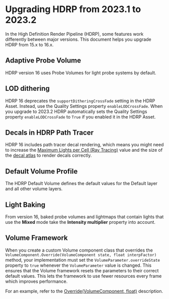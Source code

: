 # Upgrading HDRP from 2023.1 to 2023.2

In the High Definition Render Pipeline (HDRP), some features work differently between major versions. This document helps you upgrade HDRP from 15.x to 16.x.

## Adaptive Probe Volume

HDRP version 16 uses Probe Volumes for light probe systems by default.

## LOD dithering

HDRP 16 deprecates the `supportDitheringCrossFade` setting in the HDRP Asset. Instead, use the Quality Settings property `enableLODCrossFade`.
When you upgrade to 2023.2 HDRP automatically sets the Quality Settings property  `enableLODCrossFade`  to `True` if you enabled it in the HDRP Asset.

## Decals in HDRP Path Tracer 

HDRP 16 includes path tracer decal rendering, which means you might need to increase the [Maximum Lights per Cell (Ray Tracing)](https://docs.unity3d.com/Packages/com.unity.render-pipelines.high-definition@latest?subfolder=/manual/HDRP-Asset.html#Lights) value and the size of the [decal atlas](https://docs.unity3d.com/Packages/com.unity.render-pipelines.high-definition@latest?subfolder=/manual/HDRP-Asset.html#Decals) to render decals correctly. 

## Default Volume Profile

The HDRP Default Volume defines the default values for the Default layer and all other volume layers.

## Light Baking

From version 16, baked probe volumes and lightmaps that contain lights that use the **Mixed** mode take the **Intensity multiplier** property into account.

## Volume Framework

When you create a custom Volume component class that overrides the `VolumeComponent.Override(VolumeComponent state, float interpFactor)` method, your implementation must set the `VolumeParameter.overrideState` property to `true` whenever the `VolumeParameter` value is changed. This ensures that the Volume framework resets the parameters to their correct default values. This lets the framework to use fewer resources every frame which improves performance.

For an example, refer to the [Override(VolumeComponent, float)](xref:UnityEngine.Rendering.VolumeParameter.overrideState) description.
